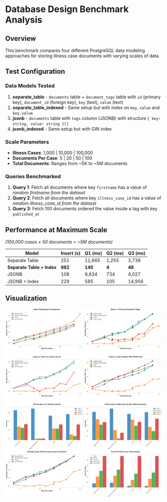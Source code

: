 # Database Design Benchmark Analysis

## Overview

This benchmark compares four different PostgreSQL data modeling approaches for storing illness case documents with varying scales of data.

## Test Configuration

### Data Models Tested

1. **separate_table** - `documents` table + `document_tags` table with `id` (primary key), `document_id` (foreign key), `key` (text), `value` (text)
2. **separate_table_indexed** - Same setup but with index on `key`, `value` and `key,value`
3. **jsonb** - `documents` table with `tags` column (JSONB) with structure `{ key: string, value: string }[]`
4. **jsonb_indexed** - Same setup but with GIN index

### Scale Parameters

- **Illness Cases**: 1,000 | 10,000 | 100,000
- **Documents Per Case**: 5 | 20 | 50 | 100
- **Total Documents**: Ranges from ~5K to ~5M documents

### Queries Benchmarked

1. **Query 1**: Fetch all documents where key `firstname` has a value of *random firstname from the dataset*
2. **Query 2**: Fetch all documents where key `illness_case_id` has a value of *random illness_case_id from the dataset*
3. **Query 3**: Fetch 100 documents ordered the value inside a tag with key `published_at`

## Performance at Maximum Scale

_(100,000 cases × 50 documents = ~5M documents)_

| Model                      | Insert (s) | Q1 (ms) | Q2 (ms) | Q3 (ms) |
| -------------------------- | ---------- | ------- | ------- | ------- |
| Separate Table             | 251        | 11,665  | 1,255   | 3,738   |
| **Separate Table + Index** | **982**    | **140** | **4**   | **48**  |
| JSONB                      | 108        | 9,634   | 734     | 4,027   |
| JSONB + Index              | 229        | 585     | 105     | 14,956  |

## Visualization

![Benchmark Analysis](benchmark_analysis.png)
